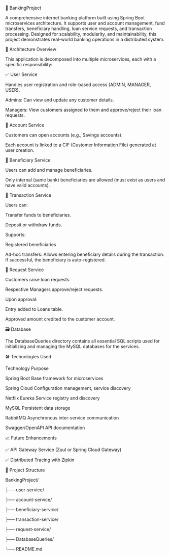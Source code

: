 🏦 BankingProject

A comprehensive internet banking platform built using Spring Boot microservices architecture. It supports user and account management, fund transfers, beneficiary handling, loan service requests, and transaction processing. Designed for scalability, modularity, and maintainability, this project demonstrates real-world banking operations in a distributed system.




🧱 Architecture Overview

This application is decomposed into multiple microservices, each with a specific responsibility:



✅ User Service

Handles user registration and role-based access (ADMIN, MANAGER, USER).

Admins: Can view and update any customer details.

Managers: View customers assigned to them and approve/reject their loan requests.



🏦 Account Service

Customers can open accounts (e.g., Savings accounts).

Each account is linked to a CIF (Customer Information File) generated at user creation.


👥 Beneficiary Service

Users can add and manage beneficiaries.

Only internal (same bank) beneficiaries are allowed (must exist as users and have valid accounts).


💸 Transaction Service

Users can:

Transfer funds to beneficiaries.

Deposit or withdraw funds.

Supports:

Registered beneficiaries

Ad-hoc transfers: Allows entering beneficiary details during the transaction. If successful, the beneficiary is auto-registered.


📝 Request Service

Customers raise loan requests.

Respective Managers approve/reject requests.

Upon approval:

Entry added to Loans table.

Approved amount credited to the customer account.




🗃️ Database

The DatabaseQueries directory contains all essential SQL scripts used for initializing and managing the MySQL databases for the services.




🛠️ Technologies Used

Technology	Purpose

Spring Boot	Base framework for microservices

Spring Cloud	Configuration management, service discovery

Netflix Eureka	Service registry and discovery

MySQL	Persistent data storage

RabbitMQ	Asynchronous inter-service communication

Swagger/OpenAPI	API documentation




📈 Future Enhancements

✅ API Gateway Service (Zuul or Spring Cloud Gateway)

✅ Distributed Tracing with Zipkin





📂 Project Structure

BankingProject/

├── user-service/

├── account-service/

├── beneficiary-service/

├── transaction-service/

├── request-service/

├── DatabaseQueries/

└── README.md